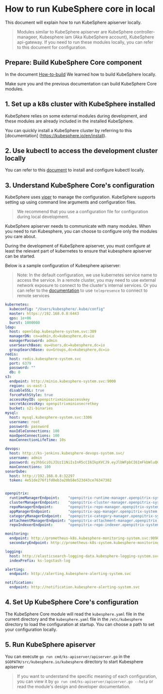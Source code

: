 # How to run KubeSphere core in local

This document will explain how to run KubeSphere apiserver locally.

> Modules similar to KubeSphere apiserver are KubeSphere controller-manageer, Kubesphere iam (Aka KubeSphere account), KubeSphere api-gateway. 
> If you need to run these modules locally, you can refer to this document for configuration.

## Prepare: Build KubeSphere Core component

In the document [How-to-build](How-to-build.md) We learned how to build KubeSphere locally. 

Make sure you and the previous documentation can build KubeSphere Core modules.

## 1. Set up a k8s cluster with KubeSphere installed

KubeSphere relies on some external modules during development, and these modules are already included in the installed KubeSphere.

You can quickly install a KubeSphere cluster by referring to this [documentation] (https://kubesphere.io/en/install).

## 2. Use kubectl to access the development cluster locally

You can refer to this [document](https://kubernetes.io/docs/tasks/tools/install-kubectl/) to install and configure kubectl locally.

## 3. Understand KubeSphere Core's configuration

KubeSphere uses [viper](https://github.com/spf13/viper) to manage the configuration. KubeSphere supports setting up using command line arguments and configuration files.

> We recommend that you use a configuration file for configuration during local development.

KubeSphere apiserver needs to communicate with many modules. When you need to run Kubesphere, you can choose to configure only the modules you care about.

During the development of KubeSphere apiserver, you must configure at least the relevant part of kubernetes to ensure that kubesphere apiserver can be started.

Below is a sample configuration of Kubesphere apiserver:

> Note: In the default configuration, we use kubernetes service name to access the service. 
> In a remote cluster, you may need to use external network exposure to connect to the cluster's internal services.
> Or you can refer to the [documentation](How-to-connect-remote-service.md) to use `telepresence` to connect to remote services

```yaml
kubernetes:
  kubeconfig: "/Users/kubesphere/.kube/config"
  master: https://192.168.0.8:6443
  qps: 1e+06
  burst: 1000000
ldap:
  host: openldap.kubesphere-system.svc:389
  managerDN: cn=admin,dc=kubesphere,dc=io
  managerPassword: admin
  userSearchBase: ou=Users,dc=kubesphere,dc=io
  groupSearchBase: ou=Groups,dc=kubesphere,dc=io
redis:
  host: redis.kubesphere-system.svc
  port: 6379
  password: ""
  db: 0
s3:
  endpoint: http://minio.kubesphere-system.svc:9000
  region: us-east-1
  disableSSL: true
  forcePathStyle: true
  accessKeyID: openpitrixminioaccesskey
  secretAccessKey: openpitrixminiosecretkey
  bucket: s2i-binaries
mysql:
  host: mysql.kubesphere-system.svc:3306
  username: root
  password: password
  maxIdleConnections: 100
  maxOpenConnections: 100
  maxConnectionLifeTime: 10s

devops:
  host: http://ks-jenkins.kubesphere-devops-system.svc/
  username: admin
  password: eyJhbGciOiJIUzI1NiIsInR5cCI6IkpXVCJ9.eyJlbWFpbCI6ImFkbWluQGt1YmVzcGhlcmUuaW8iLCJleHAiOjE4MTYyMzkwMjIsInVzZXJuYW1lIjoiYWRtaW4ifQ.okmNepQvZkBRe1M8z2HAWRN0AVj9ooVu79IafHKCjZI
  maxConnections: 100
sonarQube:
  host: http://192.168.0.8:32297
  token: 4e51de276f1fd0eb3a20b58e523d43ce76347302


openpitrix:
  runtimeManagerEndpoint:    "openpitrix-runtime-manager.openpitrix-system.svc:9103"
  clusterManagerEndpoint:    "openpitrix-cluster-manager.openpitrix-system.svc:9104"
  repoManagerEndpoint:       "openpitrix-repo-manager.openpitrix-system.svc:9101"
  appManagerEndpoint:        "openpitrix-app-manager.openpitrix-system.svc:9102"
  categoryManagerEndpoint:   "openpitrix-category-manager.openpitrix-system.svc:9113"
  attachmentManagerEndpoint: "openpitrix-attachment-manager.openpitrix-system.svc:9122"
  repoIndexerEndpoint:       "openpitrix-repo-indexer.openpitrix-system.svc:9108"

monitoring:
  endpoint: http://prometheus-k8s.kubesphere-monitoring-system.svc:9090
  secondaryEndpoint: http://prometheus-k8s-system.kubesphere-monitoring-system.svc:9090

logging:
  host: http://elasticsearch-logging-data.kubesphere-logging-system.svc.cluster.local:9200
  indexPrefix: ks-logstash-log

alerting:
  endpoint: http://alerting.kubesphere-alerting-system.svc

notification:
  endpoint: http://notification.kubesphere-alerting-system.svc
```

## 4. Set Up KubeSphere Core's configuration

The KubeSphere Core module will read the `kubesphere.yaml` file in the current directory and the `kubesphere.yaml` file in the `/etc/kubesphere` directory to load the configuration at startup.
You can choose a path to set your configuration locally.

## 5. Run KubeSphere apiserver 

You can execute `go run cmd/ks-apiserver/apiserver.go` in the `$GOPATH/src/kubesphere.io/kubesphere` directory to start Kubesphere apiserver

> If you want to understand the specific meaning of each configuration, you can view it by `go run cmd/ks-apiserver/apiserver.go --help` or read the module's design and developer documentation.
